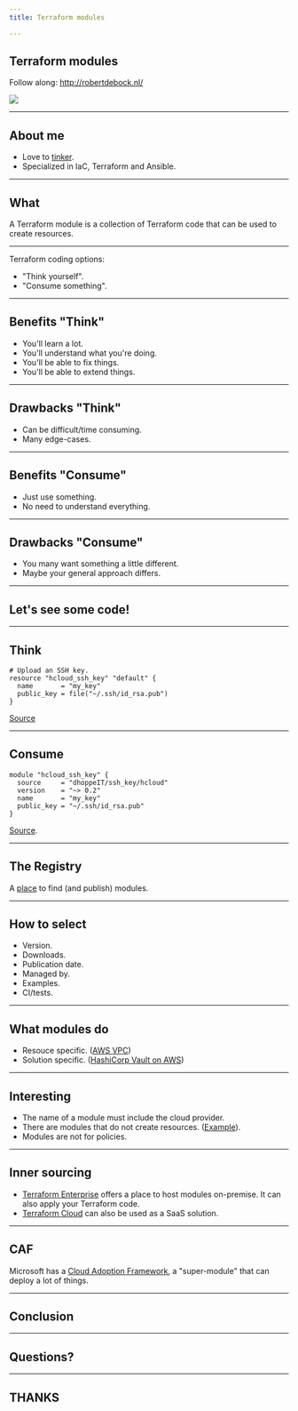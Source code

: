 ```yaml
---
title: Terraform modules

---
```


## Terraform modules

Follow along: http://robertdebock.nl/

<img src="https://api.qrserver.com/v1/create-qr-code/?size=300x300&data=https://robertdebock.nl/presentations/terraform-modules/"/>

---

## About me

- Love to [tinker](https://robertdebock.nl/).
- Specialized in IaC, Terraform and Ansible.

---

## What

A Terraform module is a collection of Terraform code that can be used to create resources.

---

Terraform coding options:

- "Think yourself".
- "Consume something".

---

## Benefits "Think"

- You'll learn a lot.
- You'll understand what you're doing.
- You'll be able to fix things.
- You'll be able to extend things.

----

## Drawbacks "Think"

- Can be difficult/time consuming.
- Many edge-cases.

---

## Benefits "Consume"

- Just use something.
- No need to understand everything.

----

## Drawbacks "Consume"

- You many want something a little different.
- Maybe your general approach differs.

---

## Let's see some code!

----

## Think

```hcl
# Upload an SSH key.
resource "hcloud_ssh_key" "default" {
  name       = "my_key"
  public_key = file("~/.ssh/id_rsa.pub")
}
```

[Source](https://registry.terraform.io/providers/hetznercloud/hcloud/latest/docs/resources/ssh_key)

----

## Consume

```hcl
module "hcloud_ssh_key" {
  source     = "dhoppeIT/ssh_key/hcloud"
  version    = "~> 0.2"
  name       = "my_key"
  public_key = "~/.ssh/id_rsa.pub"
}
```

[Source](https://github.com/dhoppeIT/terraform-hcloud-ssh_key).

---

## The Registry

A [place](https://registry.terraform.io) to find (and publish) modules.

----

## How to select

- Version.
- Downloads.
- Publication date.
- Managed by.
- Examples.
- CI/tests.

----

## What modules do

- Resouce specific. ([AWS VPC](https://github.com/terraform-aws-modules/terraform-aws-vpc))
- Solution specific. ([HashiCorp Vault on AWS](https://registry.terraform.io/modules/robertdebock/vault/aws/latest))

----

## Interesting

- The name of a module must include the cloud provider.
- There are modules that do not create resources. ([Example](https://registry.terraform.io/modules/cloudposse/label/null/latest)).
- Modules are not for policies.

----

## Inner sourcing

- [Terraform Enterprise](https://www.hashicorp.com/products/terraform/pricing) offers a place to host modules on-premise. It can also apply your Terraform code.
- [Terraform Cloud](https://www.hashicorp.com/products/terraform) can also be used as a SaaS solution.

---

## CAF

Microsoft has a [Cloud Adoption Framework](https://registry.terraform.io/modules/aztfmod/caf/azurerm/latest), a "super-module" that can deploy a lot of things.

---

## Conclusion

---

## Questions?

---

## THANKS
